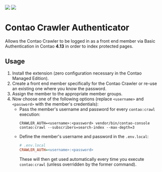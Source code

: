 [![](https://img.shields.io/packagist/v/inspiredminds/contao-crawler-authenticator.svg)](https://packagist.org/packages/inspiredminds/contao-crawler-authenticator)
[![](https://img.shields.io/packagist/dt/inspiredminds/contao-crawler-authenticator.svg)](https://packagist.org/packages/inspiredminds/contao-crawler-authenticator)

Contao Crawler Authenticator
============================

Allows the Contao Crawler to be logged in as a front end member via Basic Authentication in Contao **4.13** in order to index protected pages.

## Usage

1. Install the extension (zero configuration necessary in the Contao Managed Edition).
2. Create a front end member specifically for the Contao Crawler or re-use an existing one where you know the password.
3. Assign the member to the appropriate member groups.
4. Now choose one of the following options (replace `<username>` and `<password>` with the member's credentials):
    * Pass the member's username and password for every `contao:crawl` execution:
        ```
        CRAWLER_AUTH=<username>:<password> vendor/bin/contao-console contao:crawl --subscribers=search-index --max-depth=3
        ```
    * Define the member's username and password in the `.env.local`:
        ```ini
        # .env.local
        CRAWLER_AUTH=<username>:<password>
        ```
        These will then get used automatically every time you execute `contao:crawl` (unless overridden by the former command).
